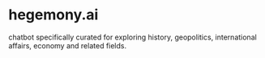 # hegemony.ai
chatbot specifically curated for exploring history, geopolitics, international affairs, economy and related fields.
